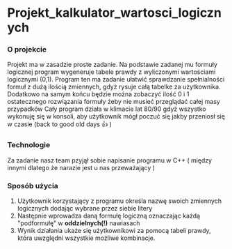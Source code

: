# Projekt_kalkulator_wartosci_logicznych 


### O projekcie

Projekt ma w zasadzie proste zadanie. Na podstawie zadanej mu formuły logicznej program wygeneruje tabele prawdy z wyliczonymi
wartościami logicznymi (0,1). Program ten ma zadanie ułatwić sprawdzanie spełnialności formuł z dużą ilością zmiennych, gdyż rysuje całą tabelke
za użytkownika. Dodatkowo na samym końcu będzie można zobaczyć ilość 0 i 1 ostatecznego rozwiązania formuły żeby nie musieć przeglądać całej masy przypadków
Cały program działa w klimacie lat 80/90 gdyż wszystko wykonuję się w konsoli, aby użytkownik mógł 
poczuć się jakby przeniosł się w czasie (back to good old days :+1: )

### Technologie

Za zadanie nasz team pzyjął sobie napisanie programu w C++ ( między innymi dlatego że narazie jest u nas przeważający )

### Sposób użycia 

1. Użytkownik korzystający z programu określa nazwę swoich zmiennych logicznych dodając wybrane przez siebie litery
2. Następnie wprowadza daną formułę logiczną oznaczając każdą "podformułę" w **oddzielnych(!)** nawiasach
3. Wynik działania ukaże się użytkownikowi za pomocą tabeli prawdy, która uwzględni wszystkie możliwe kombinacje.
